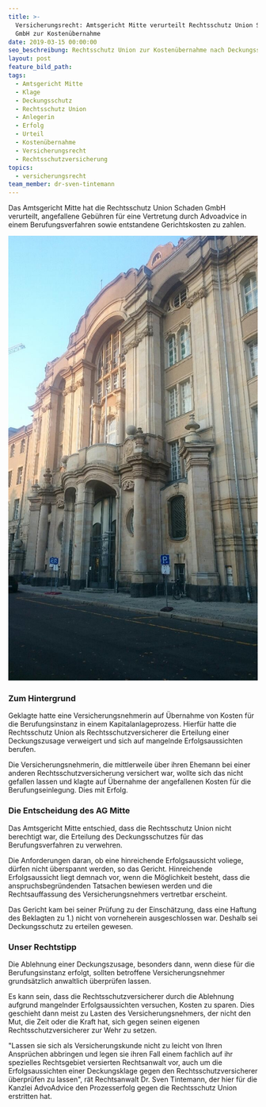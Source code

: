 ```yaml
---
title: >-
  Versicherungsrecht: Amtsgericht Mitte verurteilt Rechtsschutz Union Schaden
  GmbH zur Kostenübernahme
date: 2019-03-15 00:00:00
seo_beschreibung: Rechtsschutz Union zur Kostenübernahme nach Deckungsschutzklage verurteilt
layout: post
feature_bild_path:
tags:
  - Amtsgericht Mitte
  - Klage
  - Deckungsschutz
  - Rechtsschutz Union
  - Anlegerin
  - Erfolg
  - Urteil
  - Kostenübernahme
  - Versicherungsrecht
  - Rechtsschutzversicherung
topics:
  - versicherungsrecht
team_member: dr-sven-tintemann
---
```


Das Amtsgericht Mitte hat die Rechtsschutz Union Schaden GmbH verurteilt, angefallene Gebühren für eine Vertretung durch Advoadvice in einem Berufungsverfahren sowie entstandene Gerichtskosten zu zahlen.

![Amtsgericht Mitte - Foto AdvoAdvice](/uploads/ag-mitte.JPG "AG Mitte verurteilt Rechtsschutzversicherer zur Zahlung")

### Zum Hintergrund

Geklagte hatte eine Versicherungsnehmerin auf Übernahme von Kosten für die Berufungsinstanz in einem Kapitalanlageprozess. Hierfür hatte die Rechtsschutz Union als Rechtsschutzversicherer die Erteilung einer Deckungszusage verweigert und sich auf mangelnde Erfolgsaussichten berufen.

Die Versicherungsnehmerin, die mittlerweile über ihren Ehemann bei einer anderen Rechtsschutzversicherung versichert war, wollte sich das nicht gefallen lassen und klagte auf Übernahme der angefallenen Kosten für die Berufungseinlegung. Dies mit Erfolg.

### Die Entscheidung des AG Mitte

Das Amtsgericht Mitte entschied, dass die Rechtsschutz Union nicht berechtigt war, die Erteilung des Deckungsschutzes für das Berufungsverfahren zu verwehren.

Die Anforderungen daran, ob eine hinreichende Erfolgsaussicht voliege, dürfen nicht überspannt werden, so das Gericht. Hinreichende Erfolgsaussicht liegt demnach vor, wenn die Möglichkeit besteht, dass die anspruchsbegründenden Tatsachen bewiesen werden und die Rechtsauffassung des Versicherungsnehmers vertretbar erscheint.

Das Gericht kam bei seiner Prüfung zu der Einschätzung, dass eine Haftung des Beklagten zu 1.) nicht von vorneherein ausgeschlossen war. Deshalb sei Deckungsschutz zu erteilen gewesen.

### Unser Rechtstipp

Die Ablehnung einer Deckungszusage, besonders dann, wenn diese für die Berufungsinstanz erfolgt, sollten betroffene Versicherungsnehmer grundsätzlich anwaltlich überprüfen lassen.

Es kann sein, dass die Rechtsschutzversicherer durch die Ablehnung aufgrund mangelnder Erfolgsaussichten versuchen, Kosten zu sparen. Dies geschieht dann meist zu Lasten des Versicherungsnehmers, der nicht den Mut, die Zeit oder die Kraft hat, sich gegen seinen eigenen Rechtsschutzversicherer zur Wehr zu setzen.

"Lassen sie sich als Versicherungskunde nicht zu leicht von Ihren Ansprüchen abbringen und legen sie ihren Fall einem fachlich auf ihr spezielles Rechtsgebiet versierten Rechtsanwalt vor, auch um die Erfolgsaussichten einer Deckungsklage gegen den Rechtsschutzversicherer überprüfen zu lassen", rät Rechtsanwalt Dr. Sven Tintemann, der hier für die Kanzlei AdvoAdvice den Prozesserfolg gegen die Rechtsschutz Union erstritten hat.